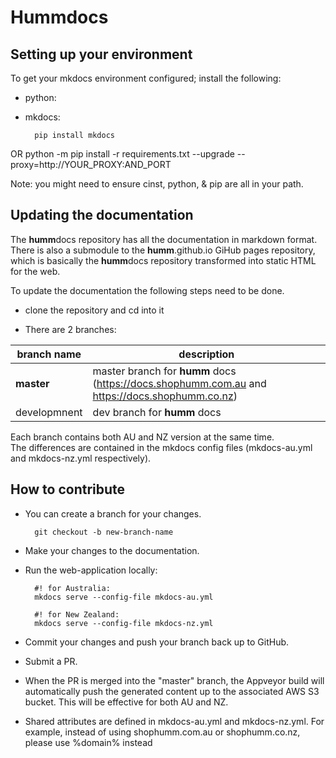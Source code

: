 # Hummdocs

## Setting up your environment

To get your mkdocs environment configured; install the following:
* python:
* mkdocs:

        pip install mkdocs

OR
	python -m pip install -r requirements.txt --upgrade --proxy=http://YOUR_PROXY:AND_PORT

Note: you might need to ensure cinst, python, & pip are all in your path.

## Updating the documentation

The **humm**docs repository has all the documentation in markdown format. There is also a submodule to the **humm**.github.io GiHub pages repository, which is basically the **humm**docs repository transformed into static HTML for the web.

To update the documentation the following steps need to be done.

* clone the repository and cd into it

* There are 2 branches:

| branch name       |    description     |
|-------------------|--------------------|
| **master**        |    master branch for **humm** docs (https://docs.shophumm.com.au and https://docs.shophumm.co.nz) |
| developmnent      |    dev branch for **humm** docs |

Each branch contains both AU and NZ version at the same time.  
The differences are contained in the mkdocs config files (mkdocs-au.yml and mkdocs-nz.yml respectively).

## How to contribute

* You can create a branch for your changes.

        git checkout -b new-branch-name

* Make your changes to the documentation.
* Run the web-application locally:  

        #! for Australia:
        mkdocs serve --config-file mkdocs-au.yml

        #! for New Zealand:
        mkdocs serve --config-file mkdocs-nz.yml

* Commit your changes and push your branch back up to GitHub.
* Submit a PR.
* When the PR is merged into the "master" branch, the Appveyor build will automatically push the generated content up to the associated AWS S3 bucket. This will be effective for both AU and NZ.

* Shared attributes are defined in mkdocs-au.yml and mkdocs-nz.yml. For example, instead of using shophumm.com.au or shophumm.co.nz, please use %domain% instead
